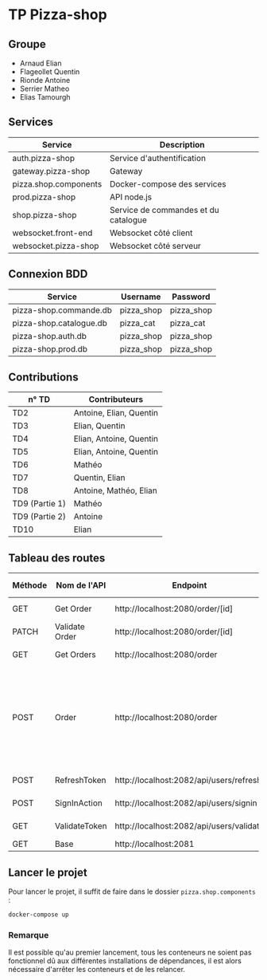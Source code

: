 # TP Pizza-shop


## Groupe
- Arnaud Elian
- Flageollet Quentin
- Rionde Antoine
- Serrier Matheo
- Elias Tamourgh

## Services

| Service               | Description                          |
|-----------------------|--------------------------------------|
| auth.pizza-shop       | Service d'authentification           |
| gateway.pizza-shop    | Gateway                              |
| pizza.shop.components | Docker-compose des services          |
| prod.pizza-shop       | API node.js                          |
| shop.pizza-shop       | Service de commandes et du catalogue |
| websocket.front-end   | Websocket côté client                |
| websocket.pizza-shop  | Websocket côté serveur               |


## Connexion BDD

| Service                 | Username   | Password   |
|-------------------------|------------|------------|
| pizza-shop.commande.db  | pizza_shop | pizza_shop |
| pizza-shop.catalogue.db | pizza_cat  | pizza_cat  |
| pizza-shop.auth.db      | pizza_shop | pizza_shop |
| pizza-shop.prod.db      | pizza_shop | pizza_shop |

## Contributions

| n° TD          | Contributeurs           |
|----------------|-------------------------|
| TD2            | Antoine, Elian, Quentin |
| TD3            | Elian, Quentin          |
| TD4            | Elian, Antoine, Quentin |
| TD5            | Elian, Antoine, Quentin |
| TD6            | Mathéo                  |
| TD7            | Quentin, Elian          |
| TD8            | Antoine, Mathéo, Elian  |
| TD9 (Partie 1) | Mathéo                  |
| TD9 (Partie 2) | Antoine                 |
| TD10           | Elian                   |

## Tableau des routes

| Méthode | Nom de l'API   | Endpoint                                 | Autorisation | Type de contenu | Paramètres                                                                                   |
|---------|----------------|------------------------------------------|--------------|-----------------|----------------------------------------------------------------------------------------------|
| GET     | Get Order      | http://localhost:2080/order/[id]         | Bearer Token | -               | -                                                                                            |
| PATCH   | Validate Order | http://localhost:2080/order/[id]         | Bearer Token | -               | -                                                                                            |
| GET     | Get Orders     | http://localhost:2080/order              | Bearer Token | -               | -                                                                                            |
| POST    | Order          | http://localhost:2080/order              | Bearer Token | form-data       | date, livraisonType, delay, clientMail, items[0][number], items[0][size], items[0][quantity] |
| POST    | RefreshToken   | http://localhost:2082/api/users/refresh  | Bearer Token | -               | -                                                                                            |
| POST    | SignInAction   | http://localhost:2082/api/users/signin   | Basic Auth   | -               | Username, Password                                                                           |
| GET     | ValidateToken  | http://localhost:2082/api/users/validate | Bearer Token | -               | -                                                                                            |
| GET     | Base           | http://localhost:2081                    | -            | -               | -                                                                                            |

## Lancer le projet

Pour lancer le projet, il suffit de faire dans le dossier `pizza.shop.components` :
```bash
docker-compose up
```

### Remarque

Il est possible qu'au premier lancement, tous les conteneurs ne soient pas fonctionnel
dû aux différentes installations de dépendances, il est alors nécessaire d'arrêter les conteneurs
et de les relancer.